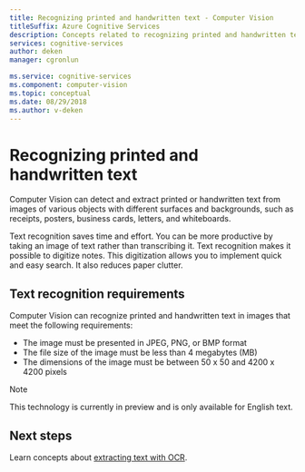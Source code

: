 ```yaml
---
title: Recognizing printed and handwritten text - Computer Vision
titleSuffix: Azure Cognitive Services
description: Concepts related to recognizing printed and handwritten text in images using the Computer Vision API.
services: cognitive-services
author: deken
manager: cgronlun

ms.service: cognitive-services
ms.component: computer-vision
ms.topic: conceptual
ms.date: 08/29/2018
ms.author: v-deken
---
```


# Recognizing printed and handwritten text

Computer Vision can detect and extract printed or handwritten text from images of various objects with different surfaces and backgrounds, such as receipts, posters, business cards, letters, and whiteboards.

Text recognition saves time and effort. You can be more productive by taking an image of text rather than transcribing it. Text recognition makes it possible to digitize notes. This digitization allows you to implement quick and easy search. It also reduces paper clutter.

## Text recognition requirements

Computer Vision can recognize printed and handwritten text in images that meet the following requirements:

- The image must be presented in JPEG, PNG, or BMP format
- The file size of the image must be less than 4 megabytes (MB)
- The dimensions of the image must be between 50 x 50 and 4200 x 4200 pixels

> [!NOTE]
> This technology is currently in preview and is only available for English text.

## Next steps

Learn concepts about [extracting text with OCR](concept-extracting-text-ocr.md).
